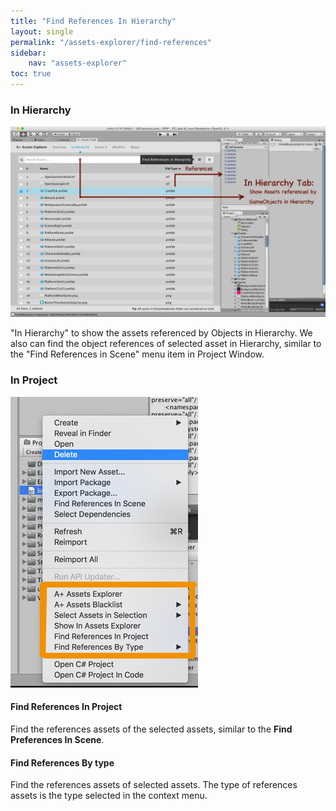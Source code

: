 ```yaml
---
title: "Find References In Hierarchy"
layout: single
permalink: "/assets-explorer/find-references"
sidebar:
    nav: "assets-explorer"
toc: true
---
```


### In Hierarchy

![hierarchy](/assets/images/Find-In-Hierarchy.png)

"In Hierarchy" to show the assets referenced by Objects in Hierarchy. We also can find the object references of selected asset in Hierarchy, similar to the "Find References in Scene" menu item in Project Window.

### In Project

![project context menu](/assets/images/project-context-menu.jpg)

#### Find References In Project

Find the references assets of the selected assets, similar to the __Find Preferences In Scene__.

#### Find References By type

Find the references assets of selected assets. The type of references assets is the type selected in the context menu. 